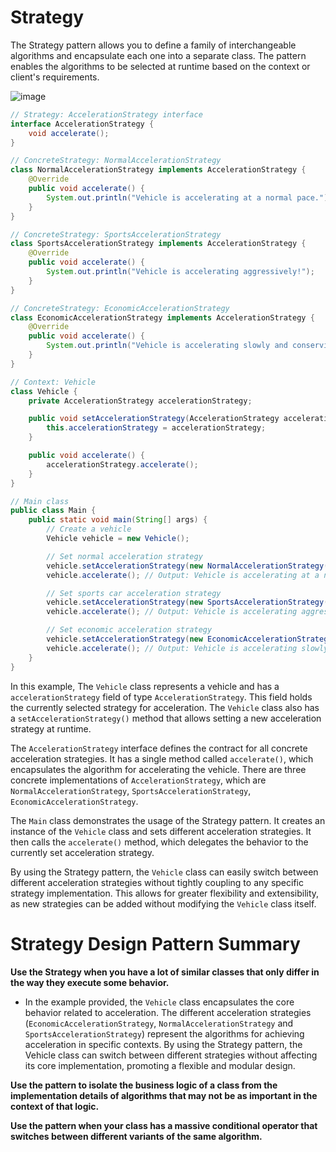 # Strategy
The Strategy pattern allows you to define a family of interchangeable algorithms and encapsulate each one into a separate class. The pattern enables the algorithms to be selected at runtime based on the context or client's requirements.

![image](https://github.com/boushphong/Design-Patterns/assets/59940078/b05e59cb-0809-4331-9c49-5dceb39db88f)

```java
// Strategy: AccelerationStrategy interface
interface AccelerationStrategy {
    void accelerate();
}

// ConcreteStrategy: NormalAccelerationStrategy
class NormalAccelerationStrategy implements AccelerationStrategy {
    @Override
    public void accelerate() {
        System.out.println("Vehicle is accelerating at a normal pace.");
    }
}

// ConcreteStrategy: SportsAccelerationStrategy
class SportsAccelerationStrategy implements AccelerationStrategy {
    @Override
    public void accelerate() {
        System.out.println("Vehicle is accelerating aggressively!");
    }
}

// ConcreteStrategy: EconomicAccelerationStrategy
class EconomicAccelerationStrategy implements AccelerationStrategy {
    @Override
    public void accelerate() {
        System.out.println("Vehicle is accelerating slowly and conserving fuel.");
    }
}

// Context: Vehicle
class Vehicle {
    private AccelerationStrategy accelerationStrategy;

    public void setAccelerationStrategy(AccelerationStrategy accelerationStrategy) {
        this.accelerationStrategy = accelerationStrategy;
    }

    public void accelerate() {
        accelerationStrategy.accelerate();
    }
}

// Main class
public class Main {
    public static void main(String[] args) {
        // Create a vehicle
        Vehicle vehicle = new Vehicle();

        // Set normal acceleration strategy
        vehicle.setAccelerationStrategy(new NormalAccelerationStrategy());
        vehicle.accelerate(); // Output: Vehicle is accelerating at a normal pace.

        // Set sports car acceleration strategy
        vehicle.setAccelerationStrategy(new SportsAccelerationStrategy());
        vehicle.accelerate(); // Output: Vehicle is accelerating aggressively!

        // Set economic acceleration strategy
        vehicle.setAccelerationStrategy(new EconomicAccelerationStrategy());
        vehicle.accelerate(); // Output: Vehicle is accelerating slowly and conserving fuel.
    }
}
```

In this example, The `Vehicle` class represents a vehicle and has a `accelerationStrategy` field of type `AccelerationStrategy`. This field holds the currently selected strategy for acceleration. The `Vehicle` class also has a `setAccelerationStrategy()` method that allows setting a new acceleration strategy at runtime.

The `AccelerationStrategy` interface defines the contract for all concrete acceleration strategies. It has a single method called `accelerate()`, which encapsulates the algorithm for accelerating the vehicle. There are three concrete implementations of `AccelerationStrategy`, which are `NormalAccelerationStrategy`, `SportsAccelerationStrategy`, `EconomicAccelerationStrategy`.

The `Main` class demonstrates the usage of the Strategy pattern. It creates an instance of the `Vehicle` class and sets different acceleration strategies. It then calls the `accelerate()` method, which delegates the behavior to the currently set acceleration strategy.

By using the Strategy pattern, the `Vehicle` class can easily switch between different acceleration strategies without tightly coupling to any specific strategy implementation. This allows for greater flexibility and extensibility, as new strategies can be added without modifying the `Vehicle` class itself.

# Strategy Design Pattern Summary
**Use the Strategy when you have a lot of similar classes that only differ in the way they execute some behavior.**

- In the example provided, the `Vehicle` class encapsulates the core behavior related to acceleration. The different acceleration strategies (`EconomicAccelerationStrategy`, `NormalAccelerationStrategy` and `SportsAccelerationStrategy`) represent the algorithms for achieving acceleration in specific contexts. By using the Strategy pattern, the Vehicle class can switch between different strategies without affecting its core implementation, promoting a flexible and modular design.

**Use the pattern to isolate the business logic of a class from the implementation details of algorithms that may not be as important in the context of that logic.**

**Use the pattern when your class has a massive conditional operator that switches between different variants of the same algorithm.**
